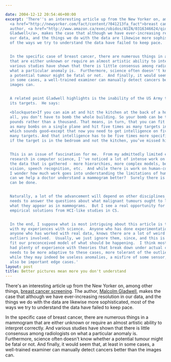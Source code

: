 ```yaml
---

date: 2004-12-12 20:54:46+00:00
excerpt: 'There''s an interesting article up from the New Yorker on, among other things,
  <a href="http://newyorker.com/fact/content/?041213fa_fact">breast cancer screening</a>.  The
  author, <a href="http://www.amazon.ca/exec/obidos/ASIN/0316346624/qid=1102903065/ref=sr_8_xs_ap_i1_xgl/702-6334210-4864844">Malcolm
  Gladwell</a>, makes the case that although we have ever-increasing resolution in
  our data, and the things we do with the data are likewise more sophisticated, most
  of the ways we try to understand the data have failed to keep pace.


  In the specific case of breast cancer, there are numerous things in a mammogram
  that are either unknown or require an almost artistic ability to interpret correctly.  And
  various studies have shown that there is little consensus among radiologists on
  what a particular anomaly is.  Furthermore, science often doesn''t know whether
  a potential tumour might be fatal or not.  And finally, it would seem that, at least
  in some cases, a well-trained examiner can manually detect cancers better than the
  images can.


  A related point Gladwell highlights is the inability of the US Army to kill or achieve
  its targets.  He says:

  <blockquote>If you can aim at and hit the kitchen at the back of a house, after
  all, you don’t have to bomb the whole building. So your bomb can be two hundred
  pounds rather than a thousand. That means, in turn, that you can fit five times
  as many bombs on a single plane and hit five times as many targets in a single sortie,
  which sounds good—except that now you need to get intelligence on five times as
  many targets. And that intelligence has to be five times more specific, because
  if the target is in the bedroom and not the kitchen, you’ve missed him.</blockquote>


  This is an issue of fascination for me.  From my admittedly limited experience of
  research in computer science, I''ve noticed a lot of intense work on increasing
  the data that is gathered - more hierarchies, more complex models, better computer
  vision, speech recognition, etc.  And while there is work on human-computer interaction,
  I wonder how much work goes into understanding the limitations of humans and technology.  How
  can we help a doctor understand a mammogram better?  Surely there is something that
  can be done.


  Naturally, a lot of the advancement will depend on other disciplines.  Oncology
  needs to answer the questions about what malignant tumours ought to look like, and
  what they appear as in mammograms.  But I see a real opportunity for real-world,
  empirical solutions from HCI-like studies in CS.


  In the end, I suppose what is most intriguing about this article is that it resonates
  with my experiences with science.  Anyone who has done experimentation or analysis,
  anyone who has worked with real data, knows there are a lot of weird variables and
  outliers involved.  Usually, we just ignore them, since, and this is key, they don''t
  fit our preconceived model of what should be happening.  I think most people have
  had plenty of experience with theories that break down under actual conditions.  Science
  needs to be more adaptive to these cases, more tolerant of the outliers -- because
  while they may indeed be useless anomalies, a misfire of some sensor, they could
  also be important edge cases.'
layout: post
title: Better pictures mean more you don't understand
---
```


There's an interesting article up from the New Yorker on, among other things, [breast cancer screening](http://newyorker.com/fact/content/?041213fa_fact).  The author, [Malcolm Gladwell](http://www.amazon.ca/exec/obidos/ASIN/0316346624/qid=1102903065/ref=sr_8_xs_ap_i1_xgl/702-6334210-4864844), makes the case that although we have ever-increasing resolution in our data, and the things we do with the data are likewise more sophisticated, most of the ways we try to understand the data have failed to keep pace.

In the specific case of breast cancer, there are numerous things in a mammogram that are either unknown or require an almost artistic ability to interpret correctly.  And various studies have shown that there is little consensus among radiologists on what a particular anomaly is.  Furthermore, science often doesn't know whether a potential tumour might be fatal or not.  And finally, it would seem that, at least in some cases, a well-trained examiner can manually detect cancers better than the images can.
